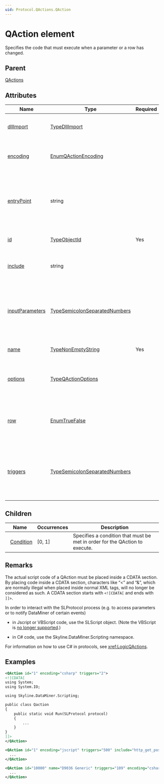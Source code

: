 ```yaml
---
uid: Protocol.QActions.QAction
---
```


# QAction element

Specifies the code that must execute when a parameter or a row has changed.

## Parent

[QActions](xref:Protocol.QActions)

## Attributes

|Name|Type|Required|Description|
|--- |--- |--- |--- |
|[dllImport](xref:Protocol.QActions.QAction-dllImport)|[TypeDllImport](xref:Protocol-TypeDllImport)||Specifies external DLL files used by the QAction.|
|[encoding](xref:Protocol.QActions.QAction-encoding)|[EnumQActionEncoding](xref:Protocol-EnumQActionEncoding)||Specifies the language in which the script has been written.|
|[entryPoint](xref:Protocol.QActions.QAction-entryPoint)|string||Defines the entry point method(s) corresponding with the parameter(s) triggering the QAction execution.|
|[id](xref:Protocol.QActions.QAction-id)|[TypeObjectId](xref:Protocol-TypeObjectId)|Yes|Specifies the unique QAction ID.|
|[include](xref:Protocol.QActions.QAction-include)|string||Specifies the name of the external script to be executed.|
|[inputParameters](xref:Protocol.QActions.QAction-inputParameters)|[TypeSemicolonSeparatedNumbers](xref:Protocol-TypeSemicolonSeparatedNumbers)||Specifies the IDs of the parameters that will be passed to functions inside the QAction script.|
|[name](xref:Protocol.QActions.QAction-name)|[TypeNonEmptyString](xref:Protocol-TypeNonEmptyString)|Yes|Specifies the name of the QAction.|
|[options](xref:Protocol.QActions.QAction-options)|[TypeQActionOptions](xref:Protocol-TypeQActionOptions)||Allows you to specify a number of options, separated by semicolons.|
|[row](xref:Protocol.QActions.QAction-row)|[EnumTrueFalse](xref:Protocol-EnumTrueFalse)||If set to "true", the QAction will be executed when a row of a table has changed.|
|[triggers](xref:Protocol.QActions.QAction-triggers)|[TypeSemicolonSeparatedNumbers](xref:Protocol-TypeSemicolonSeparatedNumbers)||Specifies the IDs of the parameters that will cause the QAction to be executed each time their value changes.|

## Children

|Name|Occurrences|Description|
|--- |--- |--- |
|&nbsp;&nbsp;[Condition](xref:Protocol.QActions.QAction.Condition)|[0, 1]|Specifies a condition that must be met in order for the QAction to execute.|

## Remarks

The actual script code of a QAction must be placed inside a CDATA section. By placing code inside a CDATA section, characters like “<” and “&”, which are normally illegal when placed inside normal XML tags, will no longer be considered as such. A CDATA section starts with `<![CDATA[` and ends with `]]>`.

In order to interact with the SLProtocol process (e.g. to access parameters or to notify DataMiner of certain events)

- in Jscript or VBScript code, use the SLScript object. (Note the VBScript is [no longer supported](xref:Software_support_life_cycles#dataminer-functionality-evolution-and-retirement).)

- in C# code, use the Skyline.DataMiner.Scripting namespace.

For information on how to use C# in protocols, see <xref:LogicQActions>.

## Examples

```xml
<QAction id="1" encoding="csharp" triggers="2">
<![CDATA[
using System;
using System.IO;

using Skyline.DataMiner.Scripting;

public class Qaction
{
	public static void Run(SLProtocol protocol)
    {
		...
	}
}
]]>
</QAction>
```

```xml
<QAction id="1" encoding="jscript" triggers="500" include="http_get_post.js">
  ...
</QAction>
```

```xml
<QAction id="10000" name="D9036 Generic" triggers="109" encoding="csharp" options="dllname=D9036GenericClasses.dll" >
  ...
</QAction>
```
